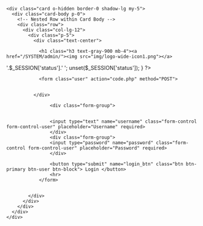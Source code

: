 <?php
session_start();
include('includes/header.php'); 

?>



<div class="container">

<!-- Outer Row -->
<div class="row justify-content-center">

  <div class="col-xl-6 col-lg-6 col-md-6">

    <div class="card o-hidden border-0 shadow-lg my-5">
      <div class="card-body p-0">
        <!-- Nested Row within Card Body -->
        <div class="row">
          <div class="col-lg-12">
            <div class="p-5">
              <div class="text-center">
                
                <h1 class="h3 text-gray-900 mb-4"><a href="/SYSTEM/admin/"><img src="img/logo-wide-icon1.png"></a>
     
 <?php

                    if(isset($_SESSION['status']) && $_SESSION['status'] !='') 
                    {
                        echo '<h6 class="bg-danger text-white"> '.$_SESSION['status'].' </h6>';
                        unset($_SESSION['status']);
                    }
                ?>
                <form class="user" action="code.php" method="POST">

              
              </div>

                    <div class="form-group">

    
                    <input type="text" name="username" class="form-control form-control-user" placeholder="Username" required>
                    </div>
                    <div class="form-group">
                    <input type="password" name="password" class="form-control form-control-user" placeholder="Password" required>
                    </div>
            
                    <button type="submit" name="login_btn" class="btn btn-primary btn-user btn-block"> Login </button>
                    <hr>
                </form>


            </div>
          </div>
        </div>
      </div>
    </div>

  </div>

</div>

</div>


<?php
include('includes/scripts.php'); 
?>
